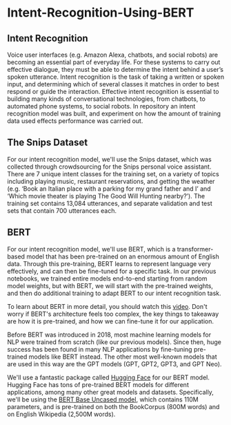 # Intent-Recognition-Using-BERT

## Intent Recognition
Voice user interfaces (e.g. Amazon Alexa, chatbots, and social robots) are becoming an essential part of everyday life. For these systems to carry out effective dialogue, they must be able to determine the intent behind a user’s spoken utterance. Intent recognition is the task of taking a written or spoken input, and determining which of several classes it matches in order to best respond or guide the interaction. Effective intent recognition is essential to building many kinds of conversational technologies, from chatbots, to automated phone systems, to social robots. In repository an intent recognition model was built, and experiment on how the amount of training data used effects performance was carried out.

## The Snips Dataset
For our intent recognition model, we'll use the Snips dataset, which was collected through crowdsourcing for the Snips personal voice assistant. 
There are 7 unique intent classes for the training set, on a variety of topics including playing music, restaurant reservations, and getting the weather (e.g. ‘Book an Italian place with a parking for my grand father and I’ and ‘Which movie theater is playing The Good Will Hunting nearby?’).
The training set contains 13,084 utterances, and separate validation and test sets that contain 700 utterances each.


## BERT
For our intent recognition model, we'll use BERT, which is a transformer-based model that has been pre-trained on an enormous amount of English data. Through this pre-training, BERT learns to represent language very effectively, and can then be fine-tuned for a specific task. In our previous notebooks, we trained entire models end-to-end starting from random model weights, but with BERT, we will start with the pre-trained weights, and then do additional training to adapt BERT to our intent recognition task.

To learn about BERT in more detail, you should watch this [video](https://www.youtube.com/watch?v=xI0HHN5XKDo).
Don't worry if BERT's architecture feels too complex, the key things to takeaway are how it is pre-trained, and how we can fine-tune it for our application.

Before BERT was introduced in 2018, most machine learning models for NLP were trained from scratch (like our previous models). Since then, huge success has been found in many NLP applications by fine-tuning pre-trained models like BERT instead. The other most well-known models that are used in this way are the GPT models (GPT, GPT2, GPT3, and GPT Neo).

We'll use a fantastic package called [Hugging Face](https://huggingface.co/) for our BERT model. Hugging Face has tons of pre-trained BERT models for different applications, among many other great models and datasets. Specifically, we'll be using the [BERT Base Uncased model](https://huggingface.co/bert-base-uncased), which contains 110M parameters, and is pre-trained on both the BookCorpus (800M words) and on English Wikipedia (2,500M words).
